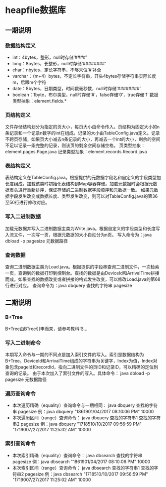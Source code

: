 # heapfile数据库
## 一期说明
### 数据结构定义
- int：4bytes，整形，null时存储‘####’
- long：8bytes，长整形，null时存储‘########’
- char：nbytes，定长字符串，不够末位‘#’补全
- varchar：（m+4）bytes，不定长字符串，开头4bytes存储字符串实际长度m，后跟m个字符
- date：8bytes，日期类型，时间戳毫秒数，null时存储‘########’
- boolean：1byte，布尔类型，null时存储‘#’，false存储‘0’，true存储‘1’
数据类型抽象：element.fields.*
### 页结构定义
文件存储结构划分为指定的页大小，每页大小由命令传入。页结构为固定大小的n条记录和一个记录n数字的int在组成。记录的大小由TableConfig.java定义。记录不跨页存储，如果页大小减去n条记录的大小，再减去一个int的大小，剩余的空间不足以记录一条完整的记录，则该页的剩余空间存储空格。
页类型抽象：element.pages.Page.java
记录类型抽象：element.records.Record.java
### 表结构定义
表结构定义在TableConfig.java。根据提供的元数据字段名和自定义的字段类型加长度组成，加载该类时初始化表结构到Map容器存储。加载元数据时会根据元数据表头进行重新排序，保证存储的二进制数据字段顺序和元数据一致。
如果元数据字段发生改变或数据长度、类型发生改变，则可以对TableConfig.java的第36至50行进行修改对应。
### 写入二进制数据
加载元数据并写入二进制数据主类为Write.java。根据自定义的字段类型和长度写入流文件，一次写一页，根据元数据的大小自动分为n页。
写入命令为：java dbload -p pagesize 元数据路径
### 查询数据
查询二进制数据主类为Load.java。根据提供的字段串查询二进制文件，一次检索一页，查询到的数据打印到控制台。查找的数据是由DeviceId和ArrivalTime拼接而成。如果查找的数据改变或者拼接的格式发生改变，可以修改Load.java的第68行进行对应。
查询命令为：java dbquery 查找的字符串 pagesize
## 二期说明
### B+Tree
B+Tree由BTree引申而来，请参考教科书...
### 写入二进制命令
本期写入命令与一期的不同点是加入索引文件的写入。索引是数据结构为B+Tree。DeviceId和ArrivalTime组成的字符串为关键字，Index为值，Index对象包含pageId和recordId，指向二进制文件的页ID和记录ID，可以精确的定位到查询的记录。
由于本次加入了索引文件的写入。具体命令：
java dbload -p pagesize 元数据路径
### 遍历查询命令
- 本次遍历精确（equality）查询命令与一期相同：
java dbquery 查找的字符串 pagesize
例：java dbquery "1861901/04/2017 08:10:06 PM" 10000
- 本次遍历区间（range）查询命令：
java dbquery 查找的字符串1 查找的字符串2 pagesize
例：java dbquery "1718510/10/2017 09:56:59 PM" "1719007/27/2017 11:25:02 AM" 10000
### 索引查询命令
- 本次索引精确（equality）查询命令：
java dbsearch 查找的字符串 pagesize
例：java dbsearch "1861901/04/2017 08:10:06 PM" 10000
- 本次索引区间（range）查询命令： 
java dbsearch 查找的字符串1 查找的字符串2 pagesize 
例：java dbsearch "1718510/10/2017 09:56:59 PM" "1719007/27/2017 11:25:02 AM" 10000

